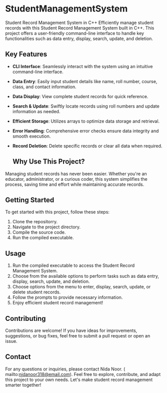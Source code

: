 # StudentManagementSystem
Student Record Management System in C++ 
Efficiently manage student records with this Student Record Management System built in C++.
This project offers a user-friendly command-line interface to handle key functionalities such as data entry, display, search, update, and deletion.

## Key Features
- **CLI Interface**: Seamlessly interact with the system using an intuitive command-line interface.
- **Data Entry**: Easily input student details like name, roll number, course, class, and contact information.
- **Data Display**: View complete student records for quick reference.
- **Search & Update**: Swiftly locate records using roll numbers and update information as needed.
- **Efficient Storage**: Utilizes arrays to optimize data storage and retrieval.
- **Error Handling**: Comprehensive error checks ensure data integrity and smooth execution.
- **Record Deletion**: Delete specific records or clear all data when required.

  ## Why Use This Project?
Managing student records has never been easier. Whether you're an educator, administrator, or a curious coder, this system simplifies the process,
saving time and effort while maintaining accurate records.

## Getting Started
To get started with this project, follow these steps:
1. Clone the repositorry.
2. Navigate to the project directory.
3. Compile the source code.
4. Run the compiled executable.

## Usage
1. Run the compiled executable to access the Student Record Management System.
2. Choose from the available options to perform tasks such as data entry, display, search, update, and deletion.
3. Choose options from the menu to enter, display, search, update, or delete student records.
2. Follow the prompts to provide necessary information.
3. Enjoy efficient student record management!

## Contributing
Contributions are welcome! If you have ideas for improvements, suggestions, or bug fixes, feel free to submit a pull request or open an issue.

## Contact
For any questions or inquiries, please contact Nida Noor.
( mailto:nidanoor318@email.com).
Feel free to explore, contribute, and adapt this project to your own needs. Let's make student record management smarter together!



